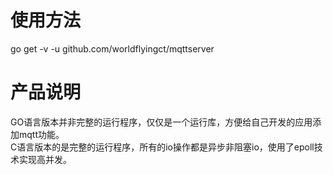 # 使用方法
go get -v -u github.com/worldflyingct/mqttserver
# 产品说明
GO语言版本并非完整的运行程序，仅仅是一个运行库，方便给自己开发的应用添加mqtt功能。  
C语言版本的是完整的运行程序，所有的io操作都是异步非阻塞io，使用了epoll技术实现高并发。  
